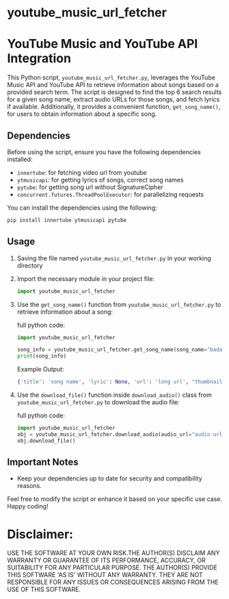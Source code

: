 # youtube_music_url_fetcher

# YouTube Music and YouTube API Integration

This Python script, `youtube_music_url_fetcher.py`, leverages the YouTube Music API and YouTube API to retrieve information about songs based on a provided search term. The script is designed to find the top 6 search results for a given song name, extract audio URLs for those songs, and fetch lyrics if available. Additionally, it provides a convenient function, `get_song_name()`, for users to obtain information about a specific song.

## Dependencies

Before using the script, ensure you have the following dependencies installed:

- `innertube`: for fetching video url from youtube
- `ytmusicapi`: for getting lyrics of songs, correct song names
- `pytube`: for getting song url without SignatureCipher
- `concurrent.futures.ThreadPoolExecutor`: for parallelizing requests

You can install the dependencies using the following:

```bash
pip install innertube ytmusicapi pytube
```

## Usage
1. Saving the file named `youtube_music_url_fetcher.py` in your working directory
   
2. Import the necessary module in your project file:

   ```python
   import youtube_music_url_fetcher
   ```
   
3. Use the `get_song_name()` function from `youtube_music_url_fetcher.py` to retrieve information about a song:

   full python code: 
   ```python
   import youtube_music_url_fetcher

   song_info = youtube_music_url_fetcher.get_song_name(song_name="badass")
   print(song_info)
   ```

   Example Output:

   ```python
   {'title': 'song name', 'lyric': None, 'url': 'long url', "thumbnail":'url of thumbnail'}
   ```

4. Use the `download_file()` function inside `download_audio()` class from `youtube_music_url_fetcher.py` to download the audio file:

   full python code: 
   ```python
   import youtube_music_url_fetcher
   obj = youtube_music_url_fetcher.download_audio(audio_url="audio url extracted using this lib",file_name="name of file",del_file="for deleting the existing file with the file at the starting // pass a bool(True/False)")
   obj.download_file()
   ```

## Important Notes

- Keep your dependencies up to date for security and compatibility reasons.

Feel free to modify the script or enhance it based on your specific use case. Happy coding!


# Disclaimer:
USE THE SOFTWARE AT YOUR OWN RISK.THE AUTHOR(S) DISCLAIM ANY WARRANTY OR GUARANTEE OF ITS PERFORMANCE, ACCURACY, OR SUITABILITY FOR ANY PARTICULAR PURPOSE.
THE AUTHOR(S) PROVIDE THIS SOFTWARE 'AS IS' WITHOUT ANY WARRANTY. THEY ARE NOT RESPONSIBLE FOR ANY ISSUES OR CONSEQUENCES ARISING FROM THE USE OF THIS SOFTWARE.
